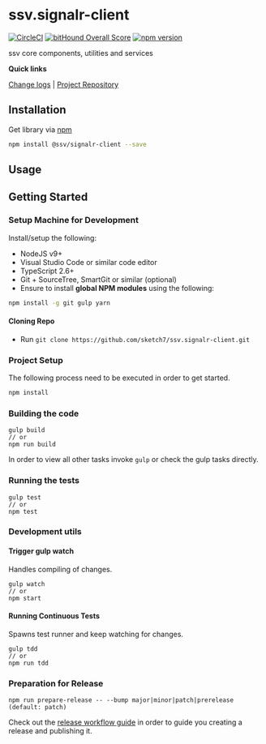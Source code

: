 [projectUri]: https://github.com/sketch7/ssv.signalr-client
[projectGit]: https://github.com/sketch7/ssv.signalr-client.git
[changeLog]: ./CHANGELOG.md
[releaseWorkflowWiki]: ./docs/RELEASE-WORKFLOW.md

[npm]: https://www.npmjs.com

# ssv.signalr-client
[![CircleCI](https://circleci.com/gh/sketch7/ssv.signalr-client.svg?style=shield)](https://circleci.com/gh/sketch7/ssv.signalr-client)
[![bitHound Overall Score](https://www.bithound.io/github/sketch7/ssv.signalr-client/badges/score.svg)](https://www.bithound.io/github/sketch7/ssv.signalr-client)
[![npm version](https://badge.fury.io/js/ssv.signalr-client.svg)](https://badge.fury.io/js/ssv.signalr-client)

ssv core components, utilities and services

**Quick links**

[Change logs][changeLog] | [Project Repository][projectUri]

## Installation

Get library via [npm]
```bash
npm install @ssv/signalr-client --save
```

## Usage



## Getting Started

### Setup Machine for Development
Install/setup the following:

- NodeJS v9+
- Visual Studio Code or similar code editor
- TypeScript 2.6+
- Git + SourceTree, SmartGit or similar (optional)
- Ensure to install **global NPM modules** using the following:


```bash
npm install -g git gulp yarn
```


#### Cloning Repo

- Run `git clone https://github.com/sketch7/ssv.signalr-client.git`


### Project Setup
The following process need to be executed in order to get started.

```bash
npm install
```


### Building the code

```
gulp build
// or
npm run build
```
In order to view all other tasks invoke `gulp` or check the gulp tasks directly.

### Running the tests

```
gulp test
// or
npm test
```


### Development utils

#### Trigger gulp watch
Handles compiling of changes.
```
gulp watch
// or
npm start
```


#### Running Continuous Tests
Spawns test runner and keep watching for changes.
```
gulp tdd
// or
npm run tdd
```


### Preparation for Release

```
npm run prepare-release -- --bump major|minor|patch|prerelease (default: patch)
```
Check out the [release workflow guide][releaseWorkflowWiki] in order to guide you creating a release and publishing it.